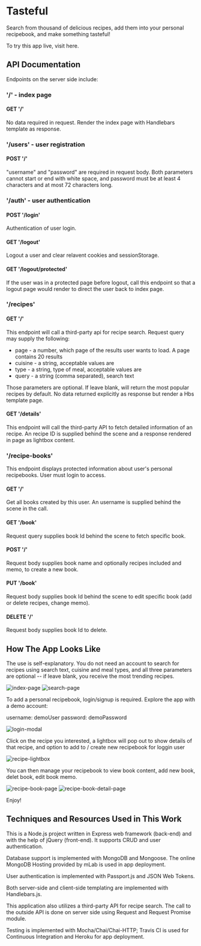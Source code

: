 # Tasteful
Search from thousand of delicious recipes, add them into your personal recipebook, and make something tasteful!

To try this app live, visit here.

## API Documentation
Endpoints on the server side include:
### '/' - index page
#### GET '/'
No data required in request. Render the index page with Handlebars template as response.
### '/users' - user registration
#### POST '/'
"username" and "password" are required in request body. Both parameters cannot start or end with white space, and password must be at least 4 characters and at most 72 characters long.
### '/auth' - user authentication
#### POST '/login'
Authentication of user login.
#### GET '/logout'
Logout a user and clear relavent cookies and sessionStorage.
#### GET '/logout/protected'
If the user was in a protected page before logout, call this endpoint so that a logout page would render to direct the user back to index page.
### '/recipes'
#### GET '/'
This endpoint will call a third-party api for recipe search. 
Request query may supply the following:

* page - a number, which page of the results user wants to load. A page contains 20 results
* cuisine - a string, acceptable values are 
* type - a string, type of meal, acceptable values are
* query - a string (comma separated), search text

Those parameters are optional. If leave blank, will return the most popular recipes by default.
No data returned explicitly as response but render a Hbs template page.
#### GET '/details'
This endpoint will call the third-party API to fetch detailed information of an recipe. An recipe ID is supplied behind the scene and a response rendered in page as lightbox content.
### '/recipe-books'
This endpoint displays protected information about user's personal recipebooks. User must login to access.
#### GET '/'
Get all books created by this user. An username is supplied behind the scene in the call.
#### GET '/book'
Request query supplies book Id behind the scene to fetch specific book.
#### POST '/'
Request body supplies book name and optionally recipes included and memo, to create a new book.
#### PUT '/book'
Request body supplies book Id behind the scene to edit specific book (add or delete recipes, change memo).
#### DELETE '/'
Request body supplies book Id to delete.

## How The App Looks Like
The use is self-explanatory. You do not need an account to search for recipes using search text, cuisine and meal types, and all three parameters are optional -- if leave blank, you receive the most trending recipes.

![index-page](index-page.PNG)
![search-page](search-page.PNG)

To add a personal recipebook, login/signup is required. Explore the app with a demo account:

username: demoUser
password: demoPassword

![login-modal](login-modal.PNG)

Click on the recipe you interested, a lightbox will pop out to show details of that recipe, and option to add to / create new recipebook for loggin user

![recipe-lightbox](recipe-lightbox.PNG)

You can then manage your recipebook to view book content, add new book, delet book, edit book memo.

![recipe-book-page](recipe-book-page.PNG)
![recipe-book-detail-page](recipe-book-detail-page.PNG)

Enjoy!

## Techniques and Resources Used in This Work
This is a Node.js project written in Express web framework (back-end) and with the help of jQuery (front-end). It supports CRUD and user authentication.

Database support is implemented with MongoDB and Mongoose. The online MongoDB Hosting provided by mLab is used in app deployment.

User authentication is implemented with Passport.js and JSON Web Tokens.

Both server-side and client-side templating are implemented with Handlebars.js.

This application also utilizes a third-party API for recipe search. The call to the outside API is done on server side using Request and Request Promise module.

Testing is implemented with Mocha/Chai/Chai-HTTP; Travis CI is used for Continuous Integration and Heroku for app deployment.